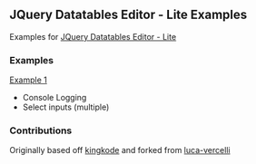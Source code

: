 ## JQuery Datatables Editor - Lite Examples

Examples for [JQuery Datatables Editor - Lite](https://github.com/zack-hable/DataTable-AltEditor)

### Examples

[Example 1](https://zack-hable.github.io/DataTable-AltEditor/example1.html)
* Console Logging
* Select inputs (multiple)

### Contributions
Originally based off [kingkode](http://kingkode.com/free-datatables-editor-alternative/) and forked from [luca-vercelli](https://github.com/luca-vercelli/DataTable-AltEditor)
